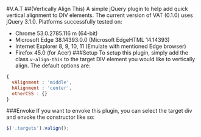#V.A.T
##(Vertically Align This)
A simple jQuery plugin to help add quick vertical alignment to DIV elements.
The current version of VAT (0.1.0) uses jQuery 3.1.0.
Platforms successfully tested on:
* Chrome 53.0.2785.116 m (64-bit)
* Microsoft Edge 38.14393.0.0 (Microsoft EdgeHTML 14.14393)
* Internet Explorer 8, 9, 10, 11 (Emulate with mentioned Edge browser)
* Firefox 45.0 (for Acer)
###Setup
To setup this plugin, simply add the class `v-align-this` to the target DIV element you would like to vertically align.
The default options are:
```javascript
{
  vAlignment : 'middle',
  hAlignment : 'center',
  otherCSS : {}
}
```

###Envoke
If you want to envoke this plugin, you can select the target div and envoke the constructor like so:
```javascript
$('.targets').valign();
```
